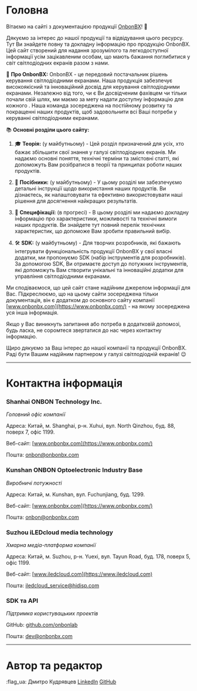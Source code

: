 # Головна

Вітаємо на сайті з документацією продукції [OnbonBX](https://www.onbonbx.com/)! 👋

Дякуємо за інтерес до нашої продукції та відвідування цього ресурсу. Тут Ви знайдете повну та докладну інформацію про продукцію OnbonBX. Цей сайт створений для надання зрозумілого та легкодоступної інформації усім зацікавленим особам, що мають бажання поглибитися у світ світлодіодних екранів разом з нами.

🚀 **Про OnbonBX:**
OnbonBX - це передовий постачальник рішень керування світлодіодними екранами. Наша продукція забезпечує високоякісний та інноваційний досвід для керування світлодіодними екранами. Незалежно від того, чи є Ви досвідченим фахівцем чи тільки почали свій шлях, ми маємо за мету надати доступну інформацію для кожного . Наша команда зосереджена на постійному розвитку та покращенні наших продуктів, щоб задовольнити всі Ваші потреби у керуванні світлодіодними екранами.

📚 **Основні розділи цього сайту:** 

1. 🎓 **Теорія:** (у майбутньому) - 
   Цей розділ призначений для усіх, хто бажає збільшити свої знання у галузі світлодіодних екранів. Ми надаємо основні поняття, технічні терміни та змістовні статті, які допоможуть Вам розібратися в теорії та принципах роботи наших продуктів.

2. 📖 **Посібники:** (у майбутньому) - У цьому розділі ми забезпечуємо детальні інструкції щодо використання наших продуктів. Ви дізнаєтесь, як налаштовувати та ефективно використовувати наші рішення для досягнення найкращих результатів.

3. 📝 **Специфікації:** (в прогресі) - В цьому розділі ми надаємо докладну інформацію про характеристики, можливості та технічні вимоги наших продуктів. Ви знайдете тут повний перелік технічних характеристик, що допоможе Вам зробити правильний вибір.

4. 🛠️ **SDK:** (у майбутньому) - Для творчих розробників, які бажають інтегрувати функціональність продукції OnbonBX у свої власні додатки, ми пропонуємо SDK (набір інструментів для розробників). За допомогою SDK, Ви отримаєте доступ до потужних інструментів, які допоможуть Вам створити унікальні та інноваційні додатки для управління світлодіодними екранами.

   

Ми сподіваємося, що цей сайт стане надійним джерелом інформації для Вас. Підкреслюємо, що на цьому сайти зосереджена тільки документація, він є додатком до основного сайту компанії [www.onbonbx.com](https://www.onbonbx.com/) - на якому зосереджена уся інша інформація. 

Якщо у Вас виникнуть запитання або потреба в додатковій допомозі, будь ласка, не соромтеся звертатися до нас через контактну інформацію.

Щиро дякуємо за Ваш інтерес до нашої компанії та продукції OnbonBX. Раді бути Вашим надійним партнером у галузі світлодіодній екранів! 😉

------



# Контактна інформація

### Shanhai ONBON Technology Inc.

*Головний офіс компанії*

Адреса: Китай, м. Shanghai, р-н. Xuhui, вул. North Qinzhou, буд. 88, поверх 7, офіс 1199.

Веб-сайт: [www.onbonbx.com](https://www.onbonbx.com/)

Пошта: [onbon@onbonbx.com](mailto:onbon@onbonbx.com?subject=Suppotr)

### Kunshan ONBON Optoelectronic Industry Base

*Виробничі потужності*

Адреса: Китай, м. Kunshan, вул. Fuchunjiang, буд. 1299.

Веб-сайт: [www.onbonbx.com](https://www.onbonbx.com/)

Пошта: [onbon@onbonbx.com](mailto:onbon@onbonbx.com?subject=Suppotr)

### Suzhou iLEDcloud media technology

*Хмарна медіа-платформа компанії*

Адреса: Китай, м. Suzhou, р-н. Yuexi, вул. Tayun Road, буд. 178, поверх 5, офіс 1199.

Веб-сайт: [www.iledcloud.com](https://www.iledcloud.com)

Пошта: [iledcloud_service@hidisp.com](https://mailti:iledcloud_service@hidisp.com)

### SDK та API

*Підтримка користувацьких проектів*

GitHub: [github.com/onbonlab](https://github.com/onbonlab)

Пошта: [dev@onbonbx.com](mailto:dev@onbonbx.com)

------

# Автор та редактор

:flag_ua: Дмитро Кудрявцев [LinkedIn](https://www.linkedin.com/in/kudriavtsev-dmytro/) [GitHub](https://github.com/Kudriavtsev-Dmytro/OnbonBX-Docs)